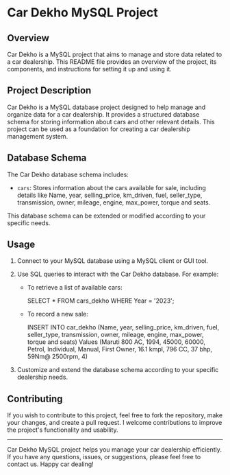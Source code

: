 # Car Dekho MySQL Project

## Overview

Car Dekho is a MySQL project that aims to manage and store data related to a car dealership. This README file provides an overview of the project, its components, and instructions for setting it up and using it.

## Project Description

Car Dekho is a MySQL database project designed to help manage and organize data for a car dealership. It provides a structured database schema for storing information about cars and other relevant details. This project can be used as a foundation for creating a car dealership management system.

## Database Schema

The Car Dekho database schema includes:

- `cars`: Stores information about the cars available for sale, including details like Name,	year,	selling_price,	km_driven,	fuel,	seller_type,	transmission,	owner,	mileage,	engine,	max_power, torque and	seats.

This database schema can be extended or modified according to your specific needs.

## Usage

1. Connect to your MySQL database using a MySQL client or GUI tool.

2. Use SQL queries to interact with the Car Dekho database. For example:

   - To retrieve a list of available cars:

     SELECT * FROM cars_dekho WHERE Year = '2023';
     

   - To record a new sale:

     INSERT INTO car_dekho (Name,	year,	selling_price,	km_driven,	fuel,	seller_type,	transmission,	owner,	mileage,	engine,	max_power, torque and	seats) Values (Maruti 800 AC,	1994,	45000,	60000, Petrol, Individual,	Manual,	First Owner,	16.1 kmpl,	796 CC,	37 bhp,	59Nm@ 2500rpm, 4)

3. Customize and extend the database schema according to your specific dealership needs.

## Contributing

If you wish to contribute to this project, feel free to fork the repository, make your changes, and create a pull request. I welcome contributions to improve the project's functionality and usability.

---

Car Dekho MySQL project helps you manage your car dealership efficiently. If you have any questions, issues, or suggestions, please feel free to contact us. Happy car dealing!
